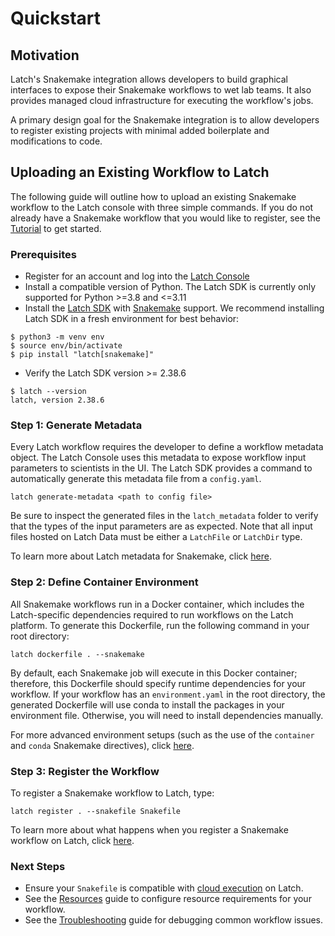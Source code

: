 # Quickstart

## Motivation

Latch's Snakemake integration allows developers to build graphical interfaces to expose their Snakemake workflows to wet lab teams. It also provides managed cloud infrastructure for executing the workflow's jobs.

A primary design goal for the Snakemake integration is to allow developers to register existing projects with minimal added boilerplate and modifications to code.

## Uploading an Existing Workflow to Latch

The following guide will outline how to upload an existing Snakemake workflow to the Latch console with three simple commands. If you do not already have a Snakemake workflow that you would like to register, see the [Tutorial](./tutorial.md) to get started.

### Prerequisites

- Register for an account and log into the [Latch Console](https://console.latch.bio)
- Install a compatible version of Python. The Latch SDK is currently only supported for Python >=3.8 and <=3.11
- Install the [Latch SDK](https://github.com/latchbio/latch#installation) with [Snakemake](https://snakemake.readthedocs.io/en/stable/getting_started/installation.html) support. We recommend installing Latch SDK in a fresh environment for best behavior:

```console
$ python3 -m venv env
$ source env/bin/activate
$ pip install "latch[snakemake]"
```

- Verify the Latch SDK version >= 2.38.6

```console
$ latch --version
latch, version 2.38.6
```

### Step 1: Generate Metadata

Every Latch workflow requires the developer to define a workflow metadata object. The Latch Console uses this metadata to expose workflow input parameters to scientists in the UI. The Latch SDK provides a command to automatically generate this metadata file from a `config.yaml`.

```console
latch generate-metadata <path to config file>
```

Be sure to inspect the generated files in the `latch_metadata` folder to verify that the types of the input parameters are as expected. Note that all input files hosted on Latch Data must be either a `LatchFile` or `LatchDir` type.

To learn more about Latch metadata for Snakemake, click [here](./metadata.md).

### Step 2: Define Container Environment

All Snakemake workflows run in a Docker container, which includes the Latch-specific dependencies required to run workflows on the Latch platform. To generate this Dockerfile, run the following command in your root directory:

```console
latch dockerfile . --snakemake
```

By default, each Snakemake job will execute in this Docker container; therefore, this Dockerfile should specify runtime dependencies for your workflow. If your workflow has an `environment.yaml` in the root directory, the generated Dockerfile will use conda to install the packages in your environment file. Otherwise, you will need to install dependencies manually.

For more advanced environment setups (such as the use of the `container` and `conda` Snakemake directives), click [here](./environments.md).

### Step 3: Register the Workflow

To register a Snakemake workflow to Latch, type:

```console
latch register . --snakefile Snakefile
```

To learn more about what happens when you register a Snakemake workflow on Latch, click [here](./lifecycle.md).

### Next Steps

- Ensure your `Snakefile` is compatible with [cloud execution](./cloud.md) on Latch.
- See the [Resources](./resources.md) guide to configure resource requirements for your workflow.
- See the [Troubleshooting](./troubleshooting.md) guide for debugging common workflow issues.
